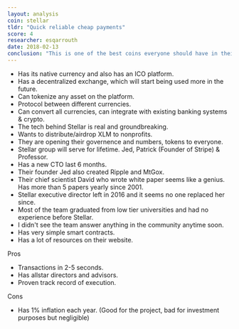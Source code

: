 ```yaml
---
layout: analysis
coin: stellar
tldr: "Quick reliable cheap payments"
score: 4
researcher: esqarrouth
date: 2018-02-13
conclusion: "This is one of the best coins everyone should have in their portfolio"
---
```


- Has its native currency and also has an ICO platform.  
- Has a decentralized exchange, which will start being used more in the future.  
- Can tokenize any asset on the platform.
- Protocol between different currencies.  
- Can convert all currencies, can integrate with existing banking systems & crypto.  
- The tech behind Stellar is real and groundbreaking. 
- Wants to distribute/airdrop XLM to nonprofits.  
- They are opening their governence and numbers, tokens to everyone.  
- Stellar group will serve for lifetime. Jed, Patrick (Founder of Stripe) & Professor.  
- Has a new CTO last 6 months.  
- Their founder Jed also created Ripple and MtGox.
- Their chief scientist David who wrote white paper seems like a genius. Has more than 5 papers yearly since 2001.  
- Stellar executive director left in 2016 and it seems no one replaced her since.  
- Most of the team graduated from low tier universities and had no experience before Stellar.  
- I didn't see the team answer anything in the community anytime soon. 
- Has very simple smart contracts.
- Has a lot of resources on their website. 

Pros

- Transactions in 2-5 seconds.
- Has allstar directors and advisors.  
- Proven track record of execution. 

Cons

- Has 1% inflation each year. (Good for the project, bad for investment purposes but negligible)
